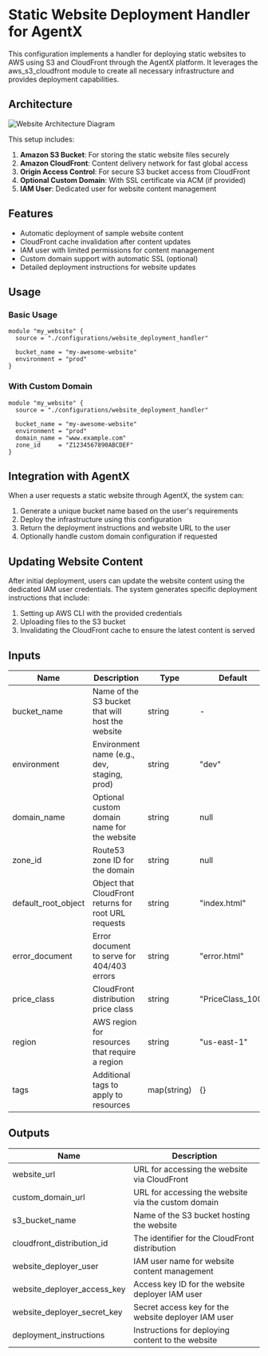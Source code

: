# Static Website Deployment Handler for AgentX

This configuration implements a handler for deploying static websites to AWS using S3 and CloudFront through the AgentX platform. It leverages the aws_s3_cloudfront module to create all necessary infrastructure and provides deployment capabilities.

## Architecture

![Website Architecture Diagram](architecture.png)

This setup includes:

1. **Amazon S3 Bucket**: For storing the static website files securely
2. **Amazon CloudFront**: Content delivery network for fast global access
3. **Origin Access Control**: For secure S3 bucket access from CloudFront
4. **Optional Custom Domain**: With SSL certificate via ACM (if provided)
5. **IAM User**: Dedicated user for website content management

## Features

- Automatic deployment of sample website content
- CloudFront cache invalidation after content updates
- IAM user with limited permissions for content management
- Custom domain support with automatic SSL (optional)
- Detailed deployment instructions for website updates

## Usage

### Basic Usage

```hcl
module "my_website" {
  source = "./configurations/website_deployment_handler"

  bucket_name = "my-awesome-website"
  environment = "prod"
}
```

### With Custom Domain

```hcl
module "my_website" {
  source = "./configurations/website_deployment_handler"

  bucket_name = "my-awesome-website"
  environment = "prod"
  domain_name = "www.example.com"
  zone_id     = "Z1234567890ABCDEF"
}
```

## Integration with AgentX

When a user requests a static website through AgentX, the system can:

1. Generate a unique bucket name based on the user's requirements
2. Deploy the infrastructure using this configuration
3. Return the deployment instructions and website URL to the user
4. Optionally handle custom domain configuration if requested

## Updating Website Content

After initial deployment, users can update the website content using the dedicated IAM user credentials. The system generates specific deployment instructions that include:

1. Setting up AWS CLI with the provided credentials
2. Uploading files to the S3 bucket
3. Invalidating the CloudFront cache to ensure the latest content is served

## Inputs

| Name                | Description                                          | Type         | Default        | Required |
|---------------------|------------------------------------------------------|--------------|----------------|----------|
| bucket_name         | Name of the S3 bucket that will host the website     | string       | -              | yes      |
| environment         | Environment name (e.g., dev, staging, prod)          | string       | "dev"          | no       |
| domain_name         | Optional custom domain name for the website          | string       | null           | no       |
| zone_id             | Route53 zone ID for the domain                       | string       | null           | no       |
| default_root_object | Object that CloudFront returns for root URL requests | string       | "index.html"   | no       |
| error_document      | Error document to serve for 404/403 errors           | string       | "error.html"   | no       |
| price_class         | CloudFront distribution price class                  | string       | "PriceClass_100"| no      |
| region              | AWS region for resources that require a region       | string       | "us-east-1"    | no       |
| tags                | Additional tags to apply to resources                | map(string)  | {}             | no       |

## Outputs

| Name                      | Description                                             |
|---------------------------|---------------------------------------------------------|
| website_url               | URL for accessing the website via CloudFront            |
| custom_domain_url         | URL for accessing the website via the custom domain     |
| s3_bucket_name            | Name of the S3 bucket hosting the website               |
| cloudfront_distribution_id| The identifier for the CloudFront distribution          |
| website_deployer_user     | IAM user name for website content management            |
| website_deployer_access_key| Access key ID for the website deployer IAM user        |
| website_deployer_secret_key| Secret access key for the website deployer IAM user    |
| deployment_instructions   | Instructions for deploying content to the website       | 